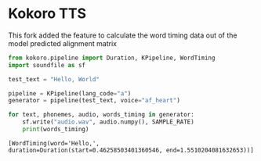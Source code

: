# Kokoro TTS

This fork added the feature to calculate the word timing data out of the model predicted alignment matrix

```python
from kokoro.pipeline import Duration, KPipeline, WordTiming
import soundfile as sf

test_text = "Hello, World"

pipeline = KPipeline(lang_code="a")
generator = pipeline(test_text, voice="af_heart")

for text, phonemes, audio, words_timing in generator:
    sf.write("audio.wav", audio.numpy(), SAMPLE_RATE)
    print(words_timing)
```

```
[WordTiming(word='Hello,', duration=Duration(start=0.46258503401360546, end=1.5510204081632653))]
```
